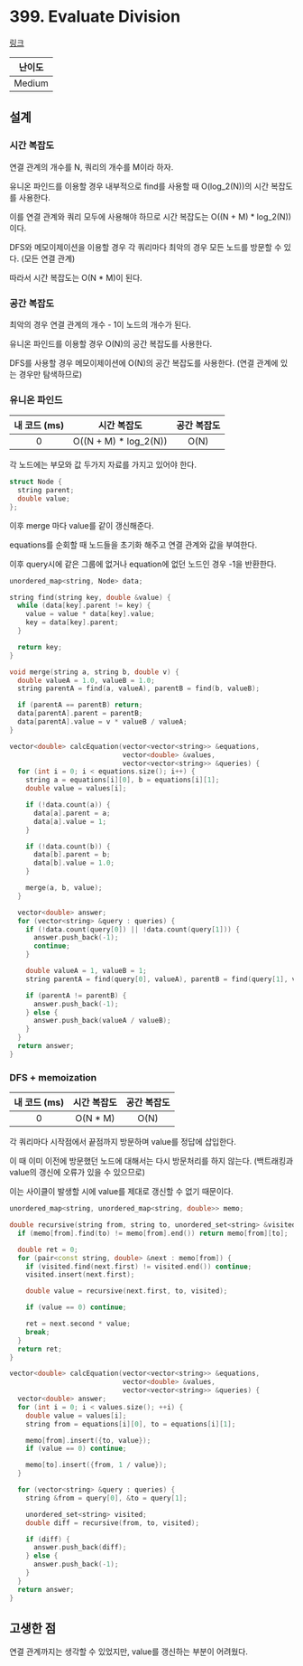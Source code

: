 # 399. Evaluate Division

[링크](https://leetcode.com/problems/evaluate-division/)

| 난이도 |
| :----: |
| Medium |

## 설계

### 시간 복잡도

연결 관계의 개수를 N, 쿼리의 개수를 M이라 하자.

유니온 파인드를 이용할 경우 내부적으로 find를 사용할 때 O(log_2(N))의 시간 복잡도를 사용한다.

이를 연결 관계와 쿼리 모두에 사용해야 하므로 시간 복잡도는 O((N + M) \* log_2(N))이다.

DFS와 메모이제이션을 이용할 경우 각 쿼리마다 최악의 경우 모든 노드를 방문할 수 있다. (모든 연결 관계)

따라서 시간 복잡도는 O(N \* M)이 된다.

### 공간 복잡도

최악의 경우 연결 관계의 개수 - 1이 노드의 개수가 된다.

유니온 파인드를 이용할 경우 O(N)의 공간 복잡도를 사용한다.

DFS를 사용할 경우 메모이제이션에 O(N)의 공간 복잡도를 사용한다. (연결 관계에 있는 경우만 탐색하므로)

### 유니온 파인드

| 내 코드 (ms) |      시간 복잡도       | 공간 복잡도 |
| :----------: | :--------------------: | :---------: |
|      0       | O((N + M) \* log_2(N)) |    O(N)     |

각 노드에는 부모와 값 두가지 자료를 가지고 있어야 한다.

```cpp
struct Node {
  string parent;
  double value;
};
```

이후 merge 마다 value를 같이 갱신해준다.

equations를 순회할 때 노드들을 초기화 해주고 연결 관계와 값을 부여한다.

이후 query시에 같은 그룹에 없거나 equation에 없던 노드인 경우 -1을 반환한다.

```cpp
unordered_map<string, Node> data;

string find(string key, double &value) {
  while (data[key].parent != key) {
    value = value * data[key].value;
    key = data[key].parent;
  }

  return key;
}

void merge(string a, string b, double v) {
  double valueA = 1.0, valueB = 1.0;
  string parentA = find(a, valueA), parentB = find(b, valueB);

  if (parentA == parentB) return;
  data[parentA].parent = parentB;
  data[parentA].value = v * valueB / valueA;
}

vector<double> calcEquation(vector<vector<string>> &equations,
                            vector<double> &values,
                            vector<vector<string>> &queries) {
  for (int i = 0; i < equations.size(); i++) {
    string a = equations[i][0], b = equations[i][1];
    double value = values[i];

    if (!data.count(a)) {
      data[a].parent = a;
      data[a].value = 1;
    }

    if (!data.count(b)) {
      data[b].parent = b;
      data[b].value = 1.0;
    }

    merge(a, b, value);
  }

  vector<double> answer;
  for (vector<string> &query : queries) {
    if (!data.count(query[0]) || !data.count(query[1])) {
      answer.push_back(-1);
      continue;
    }

    double valueA = 1, valueB = 1;
    string parentA = find(query[0], valueA), parentB = find(query[1], valueB);

    if (parentA != parentB) {
      answer.push_back(-1);
    } else {
      answer.push_back(valueA / valueB);
    }
  }
  return answer;
}
```

### DFS + memoization

| 내 코드 (ms) | 시간 복잡도 | 공간 복잡도 |
| :----------: | :---------: | :---------: |
|      0       |  O(N \* M)  |    O(N)     |

각 쿼리마다 시작점에서 끝점까지 방문하며 value를 정답에 삽입한다.

이 때 이미 이전에 방문했던 노드에 대해서는 다시 방문처리를 하지 않는다. (백트래킹과 value의 갱신에 오류가 있을 수 있으므로)

이는 사이클이 발생할 시에 value를 제대로 갱신할 수 없기 때문이다.

```cpp
unordered_map<string, unordered_map<string, double>> memo;

double recursive(string from, string to, unordered_set<string> &visited) {
  if (memo[from].find(to) != memo[from].end()) return memo[from][to];

  double ret = 0;
  for (pair<const string, double> &next : memo[from]) {
    if (visited.find(next.first) != visited.end()) continue;
    visited.insert(next.first);

    double value = recursive(next.first, to, visited);

    if (value == 0) continue;

    ret = next.second * value;
    break;
  }
  return ret;
}

vector<double> calcEquation(vector<vector<string>> &equations,
                            vector<double> &values,
                            vector<vector<string>> &queries) {
  vector<double> answer;
  for (int i = 0; i < values.size(); ++i) {
    double value = values[i];
    string from = equations[i][0], to = equations[i][1];

    memo[from].insert({to, value});
    if (value == 0) continue;

    memo[to].insert({from, 1 / value});
  }

  for (vector<string> &query : queries) {
    string &from = query[0], &to = query[1];

    unordered_set<string> visited;
    double diff = recursive(from, to, visited);

    if (diff) {
      answer.push_back(diff);
    } else {
      answer.push_back(-1);
    }
  }
  return answer;
}
```

## 고생한 점

연결 관계까지는 생각할 수 있었지만, value를 갱신하는 부분이 어려웠다.
